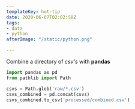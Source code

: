 ```yaml
---
templateKey: hot-tip
date: 2020-06-07T02:02:58Z
tags:
- data
- python
afterImage: "/static/python.png"

---
```


Combine a directory of _csv's_ with **pandas**

``` python
import pandas as pd
from pathlib import Path

csvs = Path.glob('raw/*.csv')
csvs_combined = pd.concat(csvs)
csvs_combined.to_csv('processed/combined.csv')
```